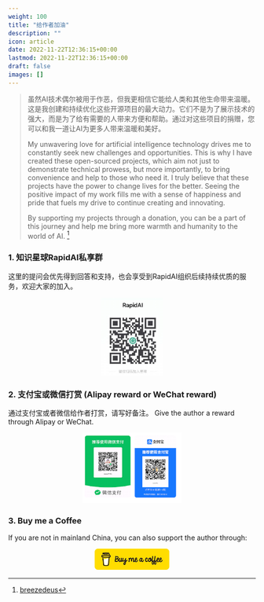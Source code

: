 ```yaml
---
weight: 100
title: "给作者加油"
description: ""
icon: article
date: 2022-11-22T12:36:15+00:00
lastmod: 2022-11-22T12:36:15+00:00
draft: false
images: []
---
```


> 虽然AI技术偶尔被用于作恶，但我更相信它能给人类和其他生命带来温暖。这是我创建和持续优化这些开源项目的最大动力。它们不是为了展示技术的强大，而是为了给有需要的人带来方便和帮助。通过对这些项目的捐赠，您可以和我一道让AI为更多人带来温暖和美好。
>
> My unwavering love for artificial intelligence technology drives me to constantly seek new challenges and opportunities. This is why I have created these open-sourced projects, which aim not just to demonstrate technical prowess, but more importantly, to bring convenience and help to those who need it. I truly believe that these projects have the power to change lives for the better. Seeing the positive impact of my work fills me with a sense of happiness and pride that fuels my drive to continue creating and innovating.
>
> By supporting my projects through a donation, you can be a part of this journey and help me bring more warmth and humanity to the world of AI. [^1]


### 1. 知识星球RapidAI私享群
这里的提问会优先得到回答和支持，也会享受到RapidAI组织后续持续优质的服务，欢迎大家的加入。

<div align="center">
    <img src="https://raw.githubusercontent.com/RapidAI/.github/main/assets/KnowledgePlanet.jpg" width="25%" height="25%">
</div>

### 2. 支付宝或微信打赏 (Alipay reward or WeChat reward)
通过支付宝或者微信给作者打赏，请写好备注。 Give the author a reward through Alipay or WeChat.

<div align="center">
    <img src="https://raw.githubusercontent.com/RapidAI/.github/6db6b6b9273f3151094a462a61fbc8e88564562c/assets/Sponsor.png" width="40%" height="40%">
</div>

### 3. Buy me a Coffee
If you are not in mainland China, you can also support the author through:

<div align="center">
    <a href="https://www.buymeacoffee.com/SWHL"><img src="https://raw.githubusercontent.com/RapidAI/.github/main/assets/buymeacoffe.png" width="30%" height="30%"></a>
</div>


[^1]: [breezedeus](https://github.com/breezedeus)